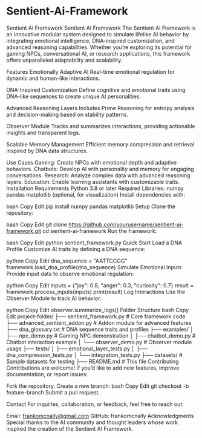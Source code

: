 # Sentient-Ai-Framework
Sentient Ai Framework 
Sentient AI Framework
The Sentient AI Framework is an innovative modular system designed to simulate lifelike AI behavior by integrating emotional intelligence, DNA-inspired customization, and advanced reasoning capabilities. Whether you’re exploring its potential for gaming NPCs, conversational AI, or research applications, this framework offers unparalleled adaptability and scalability.

Features
Emotionally Adaptive AI
Real-time emotional regulation for dynamic and human-like interactions.

DNA-Inspired Customization
Define cognitive and emotional traits using DNA-like sequences to create unique AI personalities.

Advanced Reasoning Layers
Includes Prime Reasoning for entropy analysis and decision-making based on stability patterns.

Observer Module
Tracks and summarizes interactions, providing actionable insights and transparent logs.

Scalable Memory Management
Efficient memory compression and retrieval inspired by DNA data structures.

Use Cases
Gaming: Create NPCs with emotional depth and adaptive behaviors.
Chatbots: Develop AI with personality and memory for engaging conversations.
Research: Analyze complex data with advanced reasoning layers.
Education: Enable learning assistants with customizable traits.
Installation
Requirements
Python 3.8 or later
Required Libraries:
numpy
pandas
matplotlib (optional, for visualization)
Install dependencies with:

bash
Copy
Edit
pip install numpy pandas matplotlib
Setup
Clone the repository:

bash
Copy
Edit
git clone https://github.com/yourusername/sentient-ai-framework.git
cd sentient-ai-framework
Run the framework:

bash
Copy
Edit
python sentient_framework.py
Quick Start
Load a DNA Profile
Customize AI traits by defining a DNA sequence:

python
Copy
Edit
dna_sequence = "AATTCCGG"
framework.load_dna_profile(dna_sequence)
Simulate Emotional Inputs
Provide input data to observe emotional regulation:

python
Copy
Edit
inputs = {"joy": 0.8, "anger": 0.3, "curiosity": 0.7}
result = framework.process_inputs(inputs)
print(result)
Log Interactions
Use the Observer Module to track AI behavior:

python
Copy
Edit
observer.summarize_logs()
Folder Structure
bash
Copy
Edit
project-folder/
├── sentient_framework.py       # Core framework code
├── advanced_sentient_addon.py  # Addon module for advanced features
├── dna_glossary.txt            # DNA sequence traits and profiles
├── examples/
│   ├── npc_demo.py             # Gaming NPC demonstration
│   ├── chatbot_demo.py         # Chatbot interaction example
│   └── observer_demo.py        # Observer module usage
├── tests/
│   ├── emotional_layer_tests.py
│   ├── dna_compression_tests.py
│   └── integration_tests.py
├── datasets/                   # Sample datasets for testing
├── README.md                   # This file
Contributing
Contributions are welcome! If you’d like to add new features, improve documentation, or report issues:

Fork the repository.
Create a new branch:
bash
Copy
Edit
git checkout -b feature-branch
Submit a pull request.

Contact
For inquiries, collaboration, or feedback, feel free to reach out:

Email: frankomcnally@gmail.com
GitHub: frankomcnally
Acknowledgments
Special thanks to the AI community and thought leaders whose work inspired the creation of the Sentient AI Framework.

